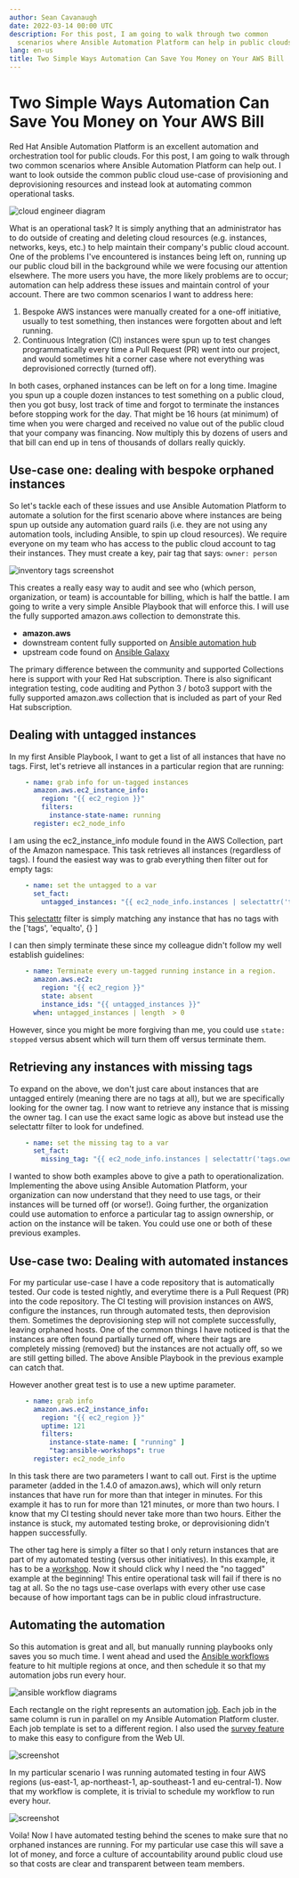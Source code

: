 ```yaml
---
author: Sean Cavanaugh
date: 2022-03-14 00:00 UTC
description: For this post, I am going to walk through two common
  scenarios where Ansible Automation Platform can help in public clouds.
lang: en-us
title: Two Simple Ways Automation Can Save You Money on Your AWS Bill
---
```


# Two Simple Ways Automation Can Save You Money on Your AWS Bill

Red Hat Ansible Automation Platform is an excellent automation and
orchestration tool for public clouds. For this post, I am going to walk
through two common scenarios where Ansible Automation Platform can help
out. I want to look outside the common public cloud use-case of
provisioning and deprovisioning resources and instead look at automating
common operational tasks.

![cloud engineer diagram](/images/posts/archive/cloud-engineer-diagram.png)

What is an operational task? It is simply anything that an administrator
has to do outside of creating and deleting cloud resources (e.g.
instances, networks, keys, etc.) to help maintain their company\'s
public cloud account. One of the problems I've encountered is instances
being left on, running up our public cloud bill in the background while
we were focusing our attention elsewhere. The more users you have, the
more likely problems are to occur; automation can help address these
issues and maintain control of your account. There are two common
scenarios I want to address here:

1.  Bespoke AWS instances were manually created for a one-off
    initiative, usually to test something, then instances were forgotten
    about and left running.
2.  Continuous Integration (CI) instances were spun up to test changes
    programmatically every time a Pull Request (PR) went into our
    project, and would sometimes hit a corner case where not everything
    was deprovisioned correctly (turned off).

In both cases, orphaned instances can be left on for a long time.
Imagine you spun up a couple dozen instances to test something on a
public cloud, then you got busy, lost track of time and forgot to
terminate the instances before stopping work for the day. That might be
16 hours (at minimum) of time when you were charged and received no
value out of the public cloud that your company was financing. Now
multiply this by dozens of users and that bill can end up in tens of
thousands of dollars really quickly.

## Use-case one: dealing with bespoke orphaned instances

So let's tackle each of these issues and use Ansible Automation
Platform to automate a solution for the first scenario above where
instances are being spun up outside any automation guard rails (i.e.
they are not using any automation tools, including Ansible, to spin up
cloud resources). We require everyone on my team who has access to the
public cloud account to tag their instances. They must create a key,
pair tag that says: `owner: person`

![inventory tags screenshot](/images/posts/archive/inventory-tags.png)

This creates a really easy way to audit and see who (which person,
organization, or team) is accountable for billing, which is half the
battle. I am going to write a very simple Ansible Playbook that will
enforce this. I will use the fully supported amazon.aws collection to
demonstrate this.  

-   **amazon.aws**
-   downstream content fully supported on [Ansible automation hub](https://cloud.redhat.com/ansible/automation-hub/repo/published/amazon/aws)
-   upstream code found on [Ansible Galaxy](https://galaxy.ansible.com/amazon/aws)

The primary difference between the community and supported Collections
here is support with your Red Hat subscription. There is also
significant integration testing, code auditing and Python 3 / boto3
support with the fully supported amazon.aws collection that is included
as part of your Red Hat subscription.

## Dealing with untagged instances

In my first Ansible Playbook, I want to get a list of all instances that
have no tags. First, let's retrieve all instances in a particular
region that are running:

```yaml
    - name: grab info for un-tagged instances
      amazon.aws.ec2_instance_info:
        region: "{{ ec2_region }}"
        filters:
          instance-state-name: running
      register: ec2_node_info
```

I am using the ec2_instance_info module found in the AWS Collection,
part of the Amazon namespace. This task retrieves all instances
(regardless of tags). I found the easiest way was to grab everything
then filter out for empty tags:

```yaml
    - name: set the untagged to a var
      set_fact:
        untagged_instances: "{{ ec2_node_info.instances | selectattr('tags', 'equalto', {}) | map(attribute='instance_id') | list }}"
```

This
[selectattr](https://docs.ansible.com/ansible/latest/user_guide/complex_data_manipulation.html#data-manipulation)
filter is simply matching any instance that has no tags with the
[\'tags\', \'equalto\', {} ]

I can then simply terminate these since my colleague didn't follow my
well establish guidelines:

```yaml
    - name: Terminate every un-tagged running instance in a region.
      amazon.aws.ec2:
        region: "{{ ec2_region }}"
        state: absent
        instance_ids: "{{ untagged_instances }}"
      when: untagged_instances | length  > 0
```

However, since you might be more forgiving than me, you could use
`state: stopped` versus
absent which will turn them off versus terminate them.

## Retrieving any instances with missing tags

To expand on the above, we don't just care about instances that are
untagged entirely (meaning there are no tags at all), but we are
specifically looking for the owner tag. I now want to retrieve any
instance that is missing the owner tag. I can use the exact same logic
as above but instead use the selectattr filter to look for undefined. 

```yaml
    - name: set the missing tag to a var
      set_fact:
        missing_tag: "{{ ec2_node_info.instances | selectattr('tags.owner', 'undefined') | map(attribute='instance_id') | list }}"
```

I wanted to show both examples above to give a path to
operationalization. Implementing the above using Ansible Automation
Platform, your organization can now understand that they need to use
tags, or their instances will be turned off (or worse!). Going further,
the organization could use automation to enforce a particular tag to
assign ownership, or action on the instance will be taken. You could use
one or both of these previous examples.

## Use-case two: Dealing with automated instances

For my particular use-case I have a code repository that is
automatically tested. Our code is tested nightly, and everytime there is
a Pull Request (PR) into the code repository. The CI testing will
provision instances on AWS, configure the instances, run through
automated tests, then deprovision them. Sometimes the deprovisioning
step will not complete successfully, leaving orphaned hosts. One of the
common things I have noticed is that the instances are often found
partially turned off, where their tags are completely missing (removed)
but the instances are not actually off, so we are still getting billed.
The above Ansible Playbook in the previous example can catch that.

However another great test is to use a new uptime parameter.

```yaml
    - name: grab info
      amazon.aws.ec2_instance_info:
        region: "{{ ec2_region }}"
        uptime: 121
        filters:
          instance-state-name: [ "running" ]
          "tag:ansible-workshops": true
      register: ec2_node_info
```

In this task there are two parameters I want to call out. First is the
uptime parameter (added in the 1.4.0 of amazon.aws), which will only
return instances that have run for more than that integer in minutes.
For this example it has to run for more than 121 minutes, or more than
two hours. I know that my CI testing should never take more than two
hours. Either the instance is stuck, my automated testing broke, or
deprovisioning didn't happen successfully.

The other tag here is simply a filter so that I only return instances
that are part of my automated testing (versus other initiatives). In
this example, it has to be a
[workshop](https://github.com/ansible/workshops). Now it should click
why I need the "no tagged" example at the beginning! This entire
operational task will fail if there is no tag at all. So the no tags
use-case overlaps with every other use case because of how important
tags can be in public cloud infrastructure. 

## Automating the automation

So this automation is great and all, but manually running playbooks only
saves you so much time. I went ahead and used the [Ansible workflows](https://docs.ansible.com/ansible-tower/latest/html/userguide/workflows.html)
feature to hit multiple regions at once, and then schedule it so that my
automation jobs run every hour.

![ansible workflow diagrams](/images/posts/archive/automating-automation.png)

Each rectangle on the right represents an automation
[job](https://docs.ansible.com/ansible-tower/latest/html/userguide/job_templates.html).
Each job in the same column is run in parallel on my Ansible Automation
Platform cluster. Each job template is set to a different region. I also
used the [survey feature](https://docs.ansible.com/ansible-tower/latest/html/userguide/job_templates.html#surveys)
to make this easy to configure from the Web UI.

![screenshot](/images/posts/archive/aws-untagged-instances.png)

In my particular scenario I was running automated testing in four AWS
regions (us-east-1, ap-northeast-1, ap-southeast-1 and eu-central-1).
Now that my workflow is complete, it is trivial to schedule my workflow
to run every hour.

![screenshot](/images/posts/archive/schedule-details-ui.png)

Voila! Now I have automated testing behind the scenes to make sure that
no orphaned instances are running. For my particular use case this will
save a lot of money, and force a culture of accountability around public
cloud use so that costs are clear and transparent between team
members.  
